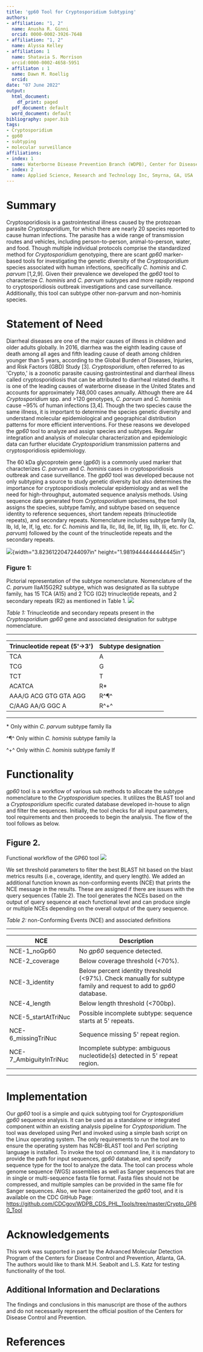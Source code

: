 ```yaml
---
title: 'gp60 Tool for Cryptosporidium Subtyping'
authors:
- affiliation: "1, 2"
  name: Anusha R. Ginni
  orcid: 0000-0002-3926-7648
- affiliation: "1, 2"
  name: Alyssa Kelley
- affiliation: 1
  name: Shatavia S. Morrison
  orcid:0000-0002-4658-5951
- affiliaton : 1
  name: Dawn M. Roellig
  orcid:
date: "07 June 2022"
output:
  html_document:
    df_print: paged
  pdf_document: default
  word_document: default
bibliography: paper.bib
tags:
- Cryptosporidium
- gp60
- subtyping
- molecular surveillance
affiliations:
- index: 1
  name: Waterborne Disease Prevention Branch (WDPB), Center for Disease Control and Prevention, Atlanta, GA, USA; 
- index: 2
  name: Applied Science, Research and Technology Inc, Smyrna, GA, USA
---
```


# Summary

Cryptosporidiosis is a gastrointestinal illness caused by the protozoan
parasite *Cryptosporidium*, for which there are nearly 20 species
reported to cause human infections. The parasite has a wide range of
transmission routes and vehicles, including person-to-person,
animal-to-person, water, and food. Though multiple individual protocols
comprise the standardized method for *Cryptosporidium* genotyping, there
are scant *gp60* marker-based tools for investigating the genetic
diversity of the *Cryptosporidium* species associated with human
infections, specifically *C. hominis* and *C. parvum* \[1,2,9\]. Given
their prevalence we developed the *gp60* tool to characterize *C.
hominis* and *C. parvum* subtypes and more rapidly respond to
cryptosporidiosis outbreak investigations and case surveillance.
Additionally, this tool can subtype other non-parvum and non-hominis
species.

# Statement of Need

Diarrheal diseases are one of the major causes of illness in children
and older adults globally. In 2016, diarrhea was the eighth leading
cause of death among all ages and fifth leading cause of death among
children younger than 5 years, according to the Global Burden of
Diseases, Injuries, and Risk Factors (GBD) Study \[3\].
*Cryptosporidium*, often referred to as 'Crypto,' is a zoonotic parasite
causing gastrointestinal and diarrheal illness called cryptosporidiosis
that can be attributed to diarrheal related deaths. It is one of the
leading causes of waterborne disease in the United States and accounts
for approximately 748,000 cases annually. Although there are 44
*Cryptosporidium* spp. and \>120 genotypes, *C. parvum* and *C. hominis*
cause \~95% of human infections \[3,4\]. Though the two species cause
the same illness, it is important to determine the species genetic
diversity and understand molecular epidemiological and geographical
distribution patterns for more efficient interventions. For these
reasons we developed the *gp60* tool to analyze and assign species and
subtypes. Regular integration and analysis of molecular characterization
and epidemiologic data can further elucidate *Cryptosporidium*
transmission patterns and cryptosporidiosis epidemiology.

The 60 kDa glycoprotein gene (*gp60*) is a commonly used marker that
characterizes *C. parvum* and *C. hominis* cases in cryptosporidiosis
outbreak and case surveillance. The *gp60* tool was developed because
not only subtyping a source to study genetic diversity but also
determines the importance for cryptosporidiosis molecular epidemiology
and as well the need for high-throughput, automated sequence analysis
methods. Using sequence data generated from *Cryptosporidium* specimens,
the tool assigns the species, subtype family, and subtype based on
sequence identity to reference sequences, short tandem repeats
(trinucleotide repeats), and secondary repeats. Nomenclature includes
subtype family (Ia, Ib, Id, Ie, If, Ig, etc. for *C. hominis* and IIa,
IIc, IId, IIe, IIf, IIg, IIh, IIi, etc. for *C. parvum*) followed by the
count of the trinucleotide repeats and the secondary repeats.

![](Paper/Nomenclature.png){width="3.8236122047244097in"
height="1.9819444444444445in"}

### Figure 1: 
Pictorial representation of the subtype nomenclature. Nomenclature of the *C. parvum* IIaA15G2R2 subtype, which was designated
as IIa subtype family, has 15 TCA (A15) and 2 TCG (G2) trinucleotide repeats, and 2 secondary repeats (R2) as mentioned in Table 1.
![](./Nomenclature.png)


*Table 1:* Trinucleotide and secondary repeats present in the
*Cryptosporidium* *gp60* gene and associated designation for subtype
nomenclature.

  ---------------------------------- -------------------------
  |Trinucleotide repeat (5'→3') |   Subtype designation|
  | --- | --- |
  |TCA        |                        A
  | TCG       |                         G
  | TCT       |                         T
  | ACATCA     |                        R\*
  | AAA/G ACG GTG GTA AGG    |          R^¶^
  | C/AAG AA/G GGC A    |               R^+^
  ---------------------------------- -------------------------

\* Only within *C. parvum* subtype family IIa

^¶^ Only within *C. hominis* subtype family Ia

^+^ Only within *C. hominis* subtype family If

# Functionality

*gp60* tool is a workflow of various sub methods to allocate the subtype
nomenclature to the *Cryptosporidium* species. It utilizes the BLAST
tool and a *Cryptosporidium* specific curated database developed
in-house to align and filter the sequences. Initially, the tool checks
for all input parameters, tool requirements and then proceeds to begin
the analysis. The flow of the tool follows as below.


## Figure 2. 
Functional workflow of the GP60 tool
![](./Workflow.PNG)

We set threshold parameters to filter the best BLAST hit based on the
blast metrics results (i.e., coverage, identity, and query length). We
added an additional function known as non-conforming events (NCE) that
prints the NCE message in the results. These are assigned if there are
issues with the query sequences (Table 2). The tool generates the NCEs
based on the output of query sequence at each functional level and can
produce single or multiple NCEs depending on the overall output of the
query sequence.

*Table 2:* non-Conforming Events (NCE) and associated definitions

  -------------------------- --------------------------------------------------------------------------------------------------------------------
  | NCE                 |       Description |
  | --- | --- |
  | NCE-1\_noGp60              | No *gp60* sequence detected. |
  | NCE-2\_coverage            | Below coverage threshold (\<70%). | 
  | NCE-3\_identity            | Below percent identity threshold (\<97%). Check manually for subtype family and request to add to *gp60* database. |
  | NCE-4\_length              | Below length threshold (\<700bp). |
  | NCE-5\_startAtTriNuc       | Possible incomplete subtype: sequence starts at 5\' repeats. |
  | NCE-6\_missingTriNuc       | Sequence missing 5\' repeat region. |
  | NCE-7\_AmbiguityInTriNuc   | Incomplete subtype: ambiguous nucleotide(s) detected in 5\' repeat region. |
  -------------------------- --------------------------------------------------------------------------------------------------------------------

# Implementation

Our *gp60* tool is a simple and quick subtyping tool for
*Cryptosporidium* *gp60* sequence analysis. It can be used as a
standalone or integrated component within an existing analysis pipeline
for *Cryptosporidium*. The tool was developed using Perl and invoked
using a simple bash script on the Linux operating system. The only
requirements to run the tool are to ensure the operating system has
NCBI-BLAST tool and Perl scripting language is installed. To invoke the
tool on command line, it is mandatory to provide the path for input
sequences, *gp60* database, and specify sequence type for the tool to
analyze the data. The tool can process whole genome sequence (WGS)
assemblies as well as Sanger sequences that are in single or
multi-sequence fasta file format. Fasta files should not be compressed,
and multiple samples can be provided in the same file for Sanger
sequences. Also, we have containerized the *gp60* tool, and it is
available on the CDC GitHub Page:
<https://github.com/CDCgov/WDPB_CDS_PHL_Tools/tree/master/Crypto_GP60_Tool>

# Acknowledgements

This work was supported in part by the Advanced Molecular Detection
Program of the Centers for Disease Control and Prevention, Atlanta, GA.
The authors would like to thank M.H. Seabolt and L.S. Katz for testing
functionality of the tool.

## Additional Information and Declarations

The findings and conclusions in this manuscript are those of the authors
and do not necessarily represent the official position of the Centers
for Disease Control and Prevention.

# References
